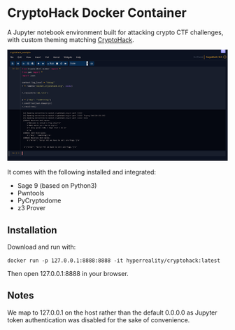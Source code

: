 # CryptoHack Docker Container

A Jupyter notebook environment built for attacking crypto CTF challenges, with custom theming matching [CryptoHack](https://cryptohack.org).

![screenshot](screenshot.png)

It comes with the following installed and integrated:
 - Sage 9 (based on Python3)
 - Pwntools
 - PyCryptodome
 - z3 Prover

## Installation

Download and run with:
```
docker run -p 127.0.0.1:8888:8888 -it hyperreality/cryptohack:latest
```
Then open 127.0.0.1:8888 in your browser.

## Notes

We map to 127.0.0.1 on the host rather than the default 0.0.0.0 as Jupyter token authentication was disabled for the sake of convenience.
